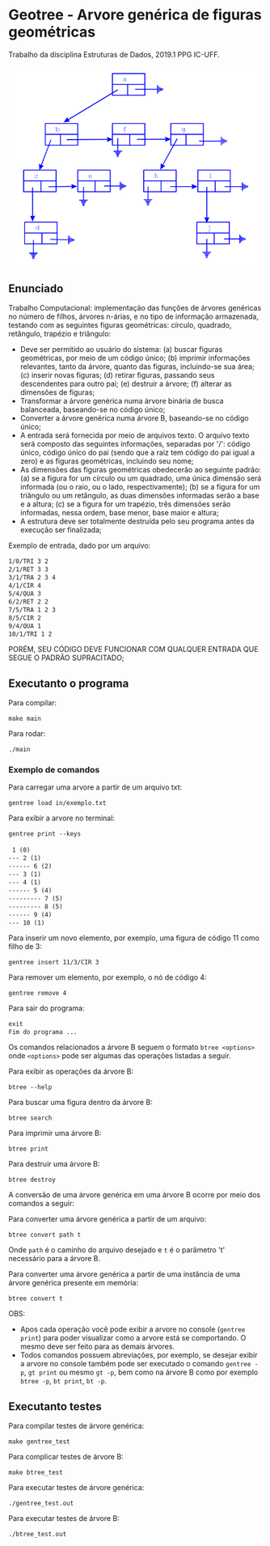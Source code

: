 # Geotree - Arvore genérica de figuras geométricas
Trabalho da disciplina Estruturas de Dados, 2019.1 PPG IC-UFF.

![Imagem da arvore genérica.](img/gentree.png)

## Enunciado

Trabalho Computacional: implementação das funções de árvores genéricas no número de filhos, árvores n-árias, 
e no tipo de informação armazenada, testando com as seguintes figuras geométricas: círculo, quadrado, retângulo, 
trapézio e triângulo:
* Deve ser permitido ao usuário do sistema: 
(a) buscar figuras geométricas, por meio de um código único; 
(b) imprimir informações relevantes, tanto da árvore, quanto das figuras, incluindo-se sua área; 
(c) inserir novas figuras; 
(d) retirar figuras, passando seus descendentes para outro pai; 
(e) destruir a árvore; 
(f) alterar as dimensões de figuras;
* Transformar a árvore genérica numa árvore binária de busca balanceada, baseando-se no código único;
* Converter a árvore genérica numa árvore B, baseando-se no código único;
* A entrada será fornecida por meio de arquivos texto. O arquivo texto será composto das seguintes informações, 
separadas por '/': código único, código único do pai (sendo que a raiz tem código do pai igual a zero) e as 
figuras geométricas, incluindo seu nome;
* As dimensões das figuras geométricas obedecerão ao seguinte padrão: 
(a) se a figura for um círculo ou um quadrado, uma única dimensão será informada (ou o raio, ou o lado, respectivamente); 
(b) se a figura for um triângulo ou um retângulo, as duas dimensões informadas serão a base e a altura;
(c) se a figura for um trapézio, três dimensões serão informadas, nessa ordem, base menor, base maior e altura;
* A estrutura deve ser totalmente destruída pelo seu programa antes da execução ser finalizada;

Exemplo de entrada, dado por um arquivo:
```
1/0/TRI 3 2
2/1/RET 3 3
3/1/TRA 2 3 4
4/1/CIR 4
5/4/QUA 3
6/2/RET 2 2
7/5/TRA 1 2 3
8/5/CIR 2
9/4/QUA 1
10/1/TRI 1 2

```
PORÉM, SEU CÓDIGO DEVE FUNCIONAR COM QUALQUER ENTRADA QUE SEGUE O PADRÃO SUPRACITADO;

## Executanto o programa

Para compilar: 
```
make main
```

Para rodar:
```
./main
```

### Exemplo de comandos

Para carregar uma arvore a partir de um arquivo txt:
```
gentree load in/exemplo.txt
```

Para exibir a arvore no terminal:
```
gentree print --keys

 1 (0) 
--- 2 (1) 
------ 6 (2) 
--- 3 (1) 
--- 4 (1) 
------ 5 (4) 
--------- 7 (5) 
--------- 8 (5) 
------ 9 (4) 
--- 10 (1)
```

Para inserir um novo elemento, por exemplo, uma figura de código 11 como filho de 3:
```
gentree insert 11/3/CIR 3
```

Para remover um elemento, por exemplo, o nó de código 4:
```
gentree remove 4
```

Para sair do programa:
```
exit
Fim do programa ...
```

Os comandos relacionados a árvore B seguem o formato `btree <options>` onde `<options>` pode ser algumas das operações listadas a seguir.

Para exibir as operações da árvore B:
```
btree --help
```

Para buscar uma figura dentro da árvore B:
```
btree search
```

Para imprimir uma árvore B:
```
btree print
```

Para destruir uma árvore B:
```
btree destroy
```

A conversão de uma árvore genérica em uma árvore B ocorre por meio dos comandos a seguir:

Para converter uma árvore genérica a partir de um arquivo:
```
btree convert path t
```
Onde `path` é o caminho do arquivo desejado e `t` é o parâmetro 't' necessário para a árvore B.

Para converter uma árvore genérica a partir de uma instância de uma árvore genérica presente em memória:
```
btree convert t
```

OBS:
* Apos cada operação você pode exibir a arvore no console (`gentree print`) para poder visualizar como a arvore está se comportando. O mesmo deve ser feito para as demais árvores.
* Todos comandos possuem abreviações, por exemplo, se desejar exibir a arvore no console também pode ser executado o comando `gentree -p`, `gt print` ou mesmo `gt -p`, bem como na árvore B como por exemplo `btree -p`, `bt print`, `bt -p`.

## Executanto testes

Para compilar testes de árvore genérica: 
```
make gentree_test
```
Para complicar testes de árvore B:
```
make btree_test
```

Para executar testes de árvore genérica:
```
./gentree_test.out
```
Para executar testes de árvore B:
```
./btree_test.out
```
